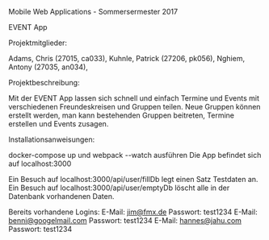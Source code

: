 Mobile Web Applications - Sommersermester 2017

EVENT App


Projektmitglieder:

Adams, Chris (27015, ca033),
Kuhnle, Patrick (27206, pk056),
Nghiem, Antony (27035, an034),


Projektbeschreibung:

Mit der EVENT App lassen sich schnell und einfach Termine und Events mit verschiedenen
Freundeskreisen und Gruppen teilen. Neue Gruppen können erstellt werden, man kann bestehenden Gruppen beitreten, Termine erstellen und  Events zusagen.


Installationsanweisungen:

docker-compose up und webpack --watch ausführen
Die App befindet sich auf localhost:3000

Ein Besuch auf localhost:3000/api/user/fillDb legt einen Satz Testdaten an.
Ein Besuch auf localhost:3000/api/user/emptyDb löscht alle in der Datenbank vorhandenen Daten.

Bereits vorhandene Logins:
E-Mail: jim@fmx.de              Passwort: test1234
E-Mail: benni@googelmail.com    Passwort: test1234
E-Mail: hannes@jahu.com         Passwort: test1234

